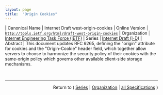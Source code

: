 ```yaml
---
layout: page
title:  "Origin Cookies"
---
```


| Canonical Name | Internet Draft west-origin-cookies
| Online Version | [`http://tools.ietf.org/html/draft-west-origin-cookies`](http://tools.ietf.org/html/draft-west-origin-cookies)
| Organization | [Internet Engineering Task Force (IETF)](..)
| Series | [Internet Draft (I-D)](.)
| Abstract | This document updates RFC 6265, defining the "origin" attribute for cookies and the "Origin-Cookie" header field, which together allow servers to choose to harmonize the security policy of their cookies with the same-origin policy which governs other available client-side storage mechanisms.

<br/>
<hr/>

<p style="text-align: right">Return to ( <a href="./">Series</a> | <a href="../">Organization</a> | <a href="../../">all Specifications</a> )</p>